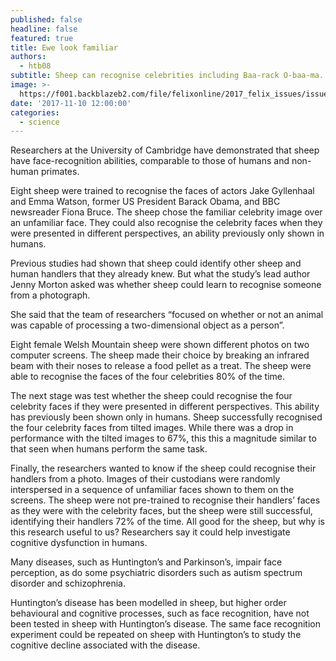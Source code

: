 ```yaml
---
published: false
headline: false
featured: true
title: Ewe look familiar
authors:
  - htb08
subtitle: Sheep can recognise celebrities including Baa-rack O-baa-ma.
image: >-
  https://f001.backblazeb2.com/file/felixonline/2017_felix_issues/issue_1675/1675_science_sheep.jpg
date: '2017-11-10 12:00:00'
categories:
  - science
---
```

Researchers at the University of Cambridge have demonstrated that sheep have face-recognition abilities, comparable to those of humans and non-human primates.

Eight sheep were trained to recognise the faces of actors Jake Gyllenhaal and Emma Watson, former US President Barack Obama, and BBC newsreader Fiona Bruce. The sheep chose the familiar celebrity image over an unfamiliar face. They could also recognise the celebrity faces when they were presented in different perspectives, an ability previously only shown in humans.

Previous studies had shown that sheep could identify other sheep and human handlers that they already knew. But what the study’s lead author Jenny Morton asked was whether sheep could learn to recognise someone from a photograph.

She said that the team of researchers “focused on whether or not an animal was capable of processing a two-dimensional object as a person”.

Eight female Welsh Mountain sheep were shown different photos on two computer screens. The sheep made their choice by breaking an infrared beam with their noses to release a food pellet as a treat. The sheep were able to recognise the faces of the four celebrities 80% of the time.

The next stage was test whether the sheep could recognise the four celebrity faces if they were presented in different perspectives. This ability has previously been shown only in humans. Sheep successfully recognised the four celebrity faces from tilted images. While there was a drop in performance with the tilted images to 67%, this this a magnitude similar to that seen when humans perform the same task.

Finally, the researchers wanted to know if the sheep could recognise their handlers from a photo. Images of their custodians were randomly interspersed in a sequence of unfamiliar faces shown to them on the screens. The sheep were not pre-trained to recognise their handlers’ faces as they were with the celebrity faces, but the sheep were still successful, identifying their handlers 72% of the time. 
All good for the sheep, but why is this research useful to us? Researchers say it could help investigate cognitive dysfunction in humans.

Many diseases, such as Huntington’s and Parkinson’s, impair face perception, as do some psychiatric disorders such as autism spectrum disorder and schizophrenia.

Huntington’s disease has been modelled in sheep, but higher order behavioural and cognitive processes, such as face recognition, have not been tested in sheep with Huntington’s disease. The same face recognition experiment could be repeated on sheep with Huntington’s to study the cognitive decline associated with the disease. 
